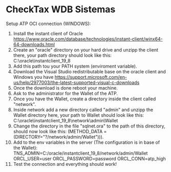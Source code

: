 ﻿# CheckTax WDB Sistemas
Setup ATP OCI connection (WINDOWS):
  1. Install the instant client of Oracle https://www.oracle.com/database/technologies/instant-client/winx64-64-downloads.html
  2. Create an "oracle" directory on your hard drive and unzipp the client there, your path directory should look like this: C:\oracle\instantclient_19_8
  3. Add this path tou your PATH system (enviroment variable).
  4. Download the Visual Studio redistributable base on the oracle client and Windows you have https://support.microsoft.com/en-us/help/2977003/the-latest-supported-visual-c-downloads
  5. Once the download is done reboot your machine.
  6. Ask to the administrator for the Wallet of the ATP.
  7. Once you have the Wallet, create a directory inside the client called "network".
  8. Inside network add a new directory called "admin" and unzipp the Wallet directory here, your path to Wallet should look like this: C:\oracle\instantclient_19_8\network\admin\Wallet
  9. Change the directory in the file "sqlnet.ora" to the path of this directory, should now look like this: (METHOD_DATA = (DIRECTORY="?/network/admin/Wallet"))).
  10. Add to the env variables in the server (The configuration is in base of the Wallet):
    TNS_ADMIN=C:/oracle/instantclient_19_8/network/admin/Wallet
    ORCL_USER=user
    ORCL_PASSWORD=password
    ORCL_CONN=atp_high
   11. Test the connection and everything should work!
